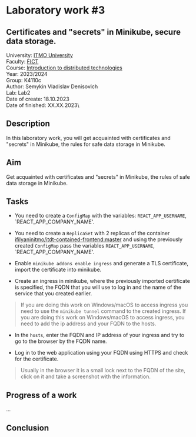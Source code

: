 # Laboratory work #3

## Certificates and "secrets" in Minikube, secure data storage.

University: [ITMO University](https://itmo.ru/ru/)\
Faculty: [FICT](https://fict.itmo.ru)\
Course: [Introduction to distributed technologies](https://github.com/itmo-ict-faculty/introduction-to-distributed-technologies)\
Year: 2023/2024\
Group: K4110c\
Author: Semykin Vladislav Denisovich\
Lab: Lab2\
Date of create: 18.10.2023\
Date of finished: XX.XX.2023\

## Description

In this laboratory work, you will get acquainted with certificates and "secrets" in Minikube, the rules for safe data storage in Minikube.

## Aim

Get acquainted with certificates and "secrets" in Minikube, the rules of safe data storage in Minikube.

## Tasks

- You need to create a `ConfigMap` with the variables: `REACT_APP_USERNAME`, `REACT_APP_COMPANY_NAME'.

- You need to create a `ReplicaSet` with 2 replicas of the container [ifilyaninitmo/itdt-contained-frontend:master](https://hub.docker.com/repository/docker/ifilyaninitmo/itdt-contained-frontend) and using the previously created `ConfigMap` pass the variables `REACT_APP_USERNAME`, `REACT_APP_COMPANY_NAME'.

- Enable `minikube addons enable ingress` and generate a TLS certificate, import the certificate into minikube.

- Create an ingress in minikube, where the previously imported certificate is specified, the FQDN that you will use to log in and the name of the service that you created earlier.

> If you are doing this work on Windows/macOS to access ingress you need to use the `minikube tunnel` command to the created ingress.
> If you are doing this work on Windows/macOS to access ingress, you need to add the ip address and your FQDN to the hosts.

- In the `hosts`, enter the FQDN and IP address of your ingress and try to go to the browser by the FQDN name.

- Log in to the web application using your FQDN using HTTPS and check for the certificate.

> Usually in the browser it is a small lock next to the FQDN of the site, click on it and take a screenshot with the information.

## Progress of a work

...

## Conclusion
